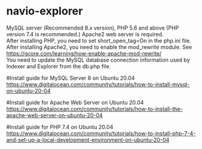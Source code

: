 # navio-explorer
MySQL server (Recommended 8.x version), PHP 5.6 and above (PHP version 7.4 is recommended.) Apache2 web server is required.<br/>
After installing PHP, you need to set short_open_tag=On in the php.ini file.<br/>
After installing Apache2, you need to enable the mod_rewrite module. See https://gcore.com/learning/how-enable-apache-mod-rewrite/<br/>
You need to update the MySQL database connection information used by Indexer and Explorer from the db.php file.<br/>

#Install guide for MySQL Server 8 on Ubuntu 20.04
https://www.digitalocean.com/community/tutorials/how-to-install-mysql-on-ubuntu-20-04

#Install guide for Apache Web Server on Ubuntu 20.04
https://www.digitalocean.com/community/tutorials/how-to-install-the-apache-web-server-on-ubuntu-20-04

#Install guide for PHP 7.4 on Ubuntu 20.04
https://www.digitalocean.com/community/tutorials/how-to-install-php-7-4-and-set-up-a-local-development-environment-on-ubuntu-20-04
